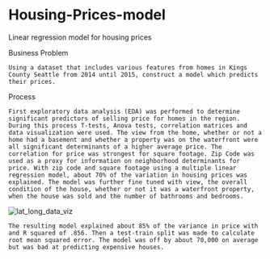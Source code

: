 # Housing-Prices-model
Linear regression model for housing prices

Business Problem

	Using a dataset that includes various features from homes in Kings County Seattle from 2014 until 2015, construct a model which predicts their prices. 

Process

	First exploratory data analysis (EDA) was performed to determine significant predictors of selling price for homes in the region. During this process T-tests, Anova tests, correlation matrices and data visualization were used. The view from the home, whether or not a home had a basement and whether a property was on the waterfront were all significant determinants of a higher average price. The correlation for price was strongest for square footage. Zip Code was used as a proxy for information on neighborhood determinants for price. With zip code and square footage using a multiple linear regression model, about 70% of the variation in housing prices was explained. The model was further fine tuned with view, the overall condition of the house, whether or not it was a waterfront property, when the house was sold and the number of bathrooms and bedrooms. 

![lat_long_data_viz](https://user-images.githubusercontent.com/61987208/96942363-f144af80-14a2-11eb-8637-770cacabc484.png)


	The resulting model explained about 85% of the variance in price with and R squared of .856. Then a test-train split was made to calculate root mean squared error. The model was off by about 70,000 on average but was bad at predicting expensive houses. 

